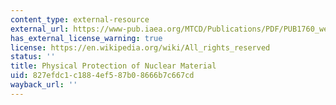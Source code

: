 ```yaml
---
content_type: external-resource
external_url: https://www-pub.iaea.org/MTCD/Publications/PDF/PUB1760_web.pdf
has_external_license_warning: true
license: https://en.wikipedia.org/wiki/All_rights_reserved
status: ''
title: Physical Protection of Nuclear Material
uid: 827efdc1-c188-4ef5-87b0-8666b7c667cd
wayback_url: ''
---
```

